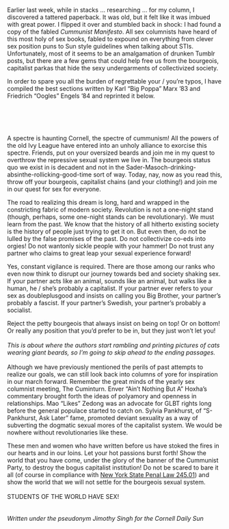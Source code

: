 <!-- layout: post
categories: 
- humor
title: The Sex Columnfesto
tinyTitle: The Sex Column-festo
date: 2012-11-08
-->
Earlier last week, while in stacks … researching … for my column, I discovered a tattered paperback. It was old, but it felt like it was imbued with great power. I flipped it over and stumbled back in shock: I had found a copy of the fabled *Cummunist Manifesto*. All sex columnists have heard of this most holy of sex books, fabled to expound on everything from clever sex position puns to Sun style guidelines when talking about STIs. Unfortunately, most of it seems to be an amalgamation of drunken Tumblr posts, but there are a few gems that could help free us from the bourgeois, capitalist parkas that hide the sexy undergarments of collectivized society. 

In order to spare you all the burden of regrettable your / you’re typos, I have compiled the best sections written by Karl “Big Poppa” Marx ’83 and Friedrich “Oogles” Engels ’84 and reprinted it below.
<!-- more -->
<br/><br/><br/><br/>
A spectre is haunting Cornell, the spectre of cummunism! All the powers of the old Ivy League have entered into an unholy alliance to exorcise this spectre. Friends, put on your oversized beards and join me in my quest to overthrow the repressive sexual system we live in. The bourgeois status quo we exist in is decadent and not in the Sader-Masoch-drinking-absinthe-rollicking-good-time sort of way. Today, nay, now as you read this, throw off your bourgeois, capitalist chains (and your clothing!) and join me in our quest for sex for everyone.

The road to realizing this dream is long, hard and wrapped in the constricting fabric of modern society. Revolution is not a one-night stand (though, perhaps, some one-night stands can be revolutionary). We must learn from the past. We know that the history of all hitherto existing society is the history of people just trying to get it on. But even then, do not be lulled by the false promises of the past. Do not collectivize co-eds into orgies! Do not wantonly sickle people with your hammer! Do not trust any partner who claims to great leap your sexual experience forward!

Yes, constant vigilance is required. There are those among our ranks who even now think to disrupt our journey towards bed and society shaking sex. If your partner acts like an animal, sounds like an animal, but walks like a human, he / she’s probably a capitalist. If your partner ever refers to your sex as doubleplusgood and insists on calling you Big Brother, your partner’s probably a fascist. If your partner’s Swedish, your partner’s probably a socialist. 

Reject the petty bourgeois that always insist on being on top! Or on bottom! Or really any position that you’d prefer to be in, but they just won’t let you!
<br/><br/>
*This is about where the authors start rambling and printing pictures of cats wearing giant beards, so I’m going to skip ahead to the ending passages.*
<br/><br/>
Although we have previously mentioned the perils of past attempts to realize our goals, we can still look back into columns of yore for inspiration in our march forward. Remember the great minds of the yearly sex columnist meeting, The Cuminturn. Enver “Ain’t Nothing But A” Hoxha’s commentary brought forth the ideas of polyamory and openness in relationships. Mao “Likes” Zedong was an advocate for GLBT rights long before the general populace started to catch on. Sylvia Pankhurst, of “S-Pankhurst, Ask Later” fame, promoted deviant sexuality as a way of subverting the dogmatic sexual mores of the capitalist system. We would be nowhere without revolutionaries like these. 

These men and women who have written before us have stoked the fires in our hearts and in our loins. Let your hot passions burst forth! Show the world that you have come, under the glory of the banner of the Cummunist Party, to destroy the bogus capitalist institution! Do not be scared to bare it all (of course in compliance with [New York State Penal Law 245.01](http://www.law.cornell.edu/nyctap/I92_0160.htm)) and show the world that we will not settle for the bourgeois sexual system.
<br/><br/>
STUDENTS OF THE WORLD HAVE SEX!
<br/><br/><br/>
*Written under the pseudonym Jimothy Singh for the Cornell Daily Sun*